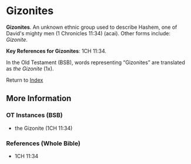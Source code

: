# Gizonites
**Gizonites**. 
An unknown ethnic group used to describe Hashem, one of David's mighty men (1 Chronicles 11:34) (acai). 
Other forms include: 
*Gizonite*. 


**Key References for Gizonites**: 
1CH 11:34. 


In the Old Testament (BSB), words representing “Gizonites” are translated as 
*the Gizonite* (1x). 




Return to [Index](00-Index.md)

## More Information

### OT Instances (BSB)

* the Gizonite (1CH 11:34)



### References (Whole Bible)

* 1CH 11:34



